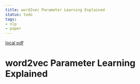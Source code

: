 ```yaml
---
title: word2vec Parameter Learning Explained
status: todo
tags:
- nlp
- paper
---
```


[local pdf](../../../pdfs/word2vec%20Parameter%20Learning%20Explained.pdf)

# word2vec Parameter Learning Explained
